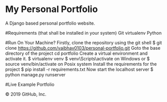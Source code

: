 # My Personal Portfolio
A Django based personal portfolio website.

#Requirements (that shall be installed in your system)
Git
virtualenv
Python

#Run On Your Machine?
Firstly, clone the repository using the git shell 
$ git clone https://github.com/vaibhav0103/personal-portfolio.git 
Goto the base directory of the project 
cd portfolio 
Create a virtual environment and activate it. 
$ virtualenv venv 
$ venv\Scripts\activate on Windows or $ source venv/bin/activate on Posix system 
Install the requirements for the project 
$ pip install -r requirements.txt 
Now start the localhost server
$ python manage.py runserver 

#Live Example
Portfolio

© 2019 GitHub, Inc.
